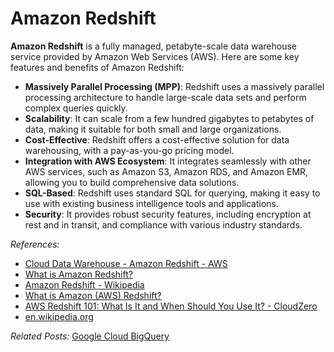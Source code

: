 # Amazon Redshift

**Amazon Redshift** is a fully managed, petabyte-scale data warehouse service provided by Amazon Web Services (AWS). Here are some key features and benefits of Amazon Redshift:

- **Massively Parallel Processing (MPP)**: Redshift uses a massively parallel processing architecture to handle large-scale data sets and perform complex queries quickly.
- **Scalability**: It can scale from a few hundred gigabytes to petabytes of data, making it suitable for both small and large organizations.
- **Cost-Effective**: Redshift offers a cost-effective solution for data warehousing, with a pay-as-you-go pricing model.
- **Integration with AWS Ecosystem**: It integrates seamlessly with other AWS services, such as Amazon S3, Amazon RDS, and Amazon EMR, allowing you to build comprehensive data solutions.
- **SQL-Based**: Redshift uses standard SQL for querying, making it easy to use with existing business intelligence tools and applications.
- **Security**: It provides robust security features, including encryption at rest and in transit, and compliance with various industry standards.

<em>References:</em>
* [Cloud Data Warehouse - Amazon Redshift - AWS](https://aws.amazon.com/redshift/)
* [What is Amazon Redshift?](https://docs.aws.amazon.com/redshift/latest/mgmt/welcome.html)
* [Amazon Redshift - Wikipedia](https://en.wikipedia.org/wiki/Amazon_Redshift)
* [What is Amazon (AWS) Redshift?](https://www.snaplogic.com/blog/what-is-amazon-redshift-data-warehousing)
* [AWS Redshift 101: What Is It and When Should You Use It? - CloudZero](https://www.cloudzero.com/blog/aws-redshift/)
* [en.wikipedia.org](https://en.wikipedia.org/wiki/Amazon_Redshift)

<em>Related Posts:</em> [Google Cloud BigQuery](https://donny-nguyen.github.io/2024/10/25/google-cloud-bigquery.html)